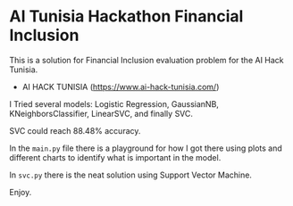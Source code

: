 # AI Tunisia Hackathon Financial Inclusion

This is a solution for Financial Inclusion evaluation problem for the AI Hack Tunisia. 

- AI HACK TUNISIA (https://www.ai-hack-tunisia.com/)


I Tried several models: Logistic Regression, GaussianNB, KNeighborsClassifier, LinearSVC, and finally SVC. 

SVC could reach 88.48% accuracy. 

In the `main.py` file there is a playground for how I got there using plots and different charts to identify what is important in the model.

In `svc.py` there is the neat solution using Support Vector Machine.

Enjoy.
